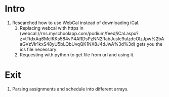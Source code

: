 # Intro
1. Researched how to use WebCal instead of downloading iCal.
    1. Replacing webcal with https in (webcal://rns.myschoolapp.com/podium/feed/iCal.aspx?z=tTtdxAq6MclKKs584vP4ARDsPzNN2RabJusIe9ulzdcOlzJpw%2bAaGVzVlr1kxS48yU5bLQbUvqQK1NX8J4dJwA%3d%3d) gets you the ics file necessary
    2. Requesting with python to get file from url and using it.
# Exit
1. Parsing assignments and schedule into different arrays.
